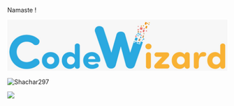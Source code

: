 Namaste !

<img src="./cw.png">

![Shachar297](https://bit.ly/3gj8mnc)

[<img src="https://raw.githubusercontent.com/[Shachar297]/[Shachar297]/main/profile-views.svg" height="50"/>](https://github.com/[Shachar297])